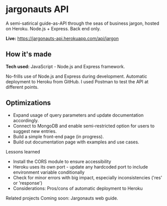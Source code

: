 # jargonauts API
A semi-satirical guide-as-API through the seas of business jargon, hosted on Heroku. Node.js + Express. Back end only.

**Live:** https://jargonauts-api.herokuapp.com/api/jargon

## How it's made

**Tech used:** JavaScript - Node.js and Express framework. 

No-frills use of Node.js and Express during development. Automatic deployment to Heroku from GitHub. I used Postman to test the API at different points. 

## Optimizations
- Expand usage of query parameters and update documentation accordingly.
- Connect to MongoDB and enable semi-restricted option for users to suggest new entries.
- Build a simple front-end page (in progress).
- Build out documentation page with examples and use cases.

Lessons learned
- Install the CORS module to ensure accessibility
- Heroku uses its own port - update any hardcoded port to include environment variable conditionally
- Check for minor errors with big impact, especially inconsistencies ('res' or 'response')
- Considerations: Pros/cons of automatic deployment to Heroku

Related projects
Coming soon: Jargonauts web guide.
